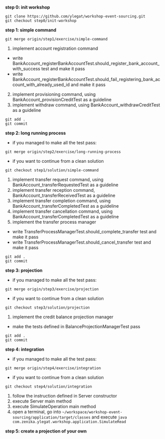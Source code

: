 **step 0: init workshop**
```
git clone https://github.com/ylegat/workshop-event-sourcing.git
git checkout step0/init-workshop
```

**step 1: simple command**
```
git merge origin/step1/exercise/simple-command
```

1. implement account registration command
 * write BankAccount_registerBankAccountTest.should_register_bank_account_with_success test and make it pass
 * write BankAccount_registerBankAccountTest.should_fail_registering_bank_account_with_already_used_id and make it pass
2. implement provisioning command, using BankAccount_provisionCreditTest as a guideline
3. implement withdraw command, using BankAccount_withdrawCreditTest as a guideline

```
git add .
git commit
```


**step 2: long running process**

* if you managed to make all the test pass:
```
git merge origin/step2/exercise/long-running-process
```

* if you want to continue from a clean solution
```
git checkout step1/solution/simple-command
```

1. implement transfer request command, using BankAccount_transferRequestedTest as a guideline
2. implement transfer reception command, BankAccount_transferReceivedTest as a guideline
3. implement transfer completion command, using BankAccount_transferCompletedTest as a guideline
4. implement transfer cancellation command, using BankAccount_transferCompletedTest as a guideline
5. implement the transfer process manager
 * write TransferProcessManagerTest.should_complete_transfer test and make it pass
 * write TransferProcessManagerTest.should_cancel_transfer test and make it pass

```
git add .
git commit
```

**step 3: projection**

* if you managed to make all the test pass:
```
git merge origin/step3/exercise/projection
```

* if you want to continue from a clean solution
```
git checkout step3/solution/projection
```

1. implement the credit balance projection manager
 * make the tests defined in BalanceProjectionManagerTest pass

```
git add .
git commit
```

**step 4: integration**

* if you managed to make all the test pass:
```
git merge origin/step4/exercise/integration
```

* if you want to continue from a clean solution
```
git checkout step4/solution/integration
```

1. follow the instruction defined in Server constructor
2. execute Server main method
3. execute SimulateOperation main method
4. open a terminal, go into `~/workspace/workshop-event-sourcing/application/target/classes` and execute `java com.zenika.ylegat.workshop.application.SimulateRead`

**step 5: create a projection of your own**
